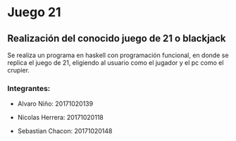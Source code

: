 # Juego 21

## Realización del conocido juego de 21 o blackjack

<p>
Se realiza un programa en haskell con programación funcional, en donde se replica el juego de 21, eligiendo al usuario como el jugador y el pc como el crupier.
</p>

### Integrantes:

- Alvaro Niño: 20171020139

- Nicolas Herrera: 20171020118

- Sebastian Chacon: 20171020148
